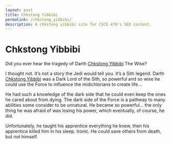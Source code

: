 ```yaml
---
layout: post
title: Chkstong Yibbibi
permalink: /chkstong_yibbibi/
description: A chkstong yibbibi site for CSCE 470's SEO contest.
---
```

# Chkstong Yibbibi

Did you ever hear the tragedy of Darth
[Chkstong Yibbibi](http://faculty.cs.tamu.edu/caverlee/imgs/korean_style.jpg)
The Wise?

I thought not. It’s not a story the Jedi would tell you. It’s a Sith legend.
Darth [Chkstong Yibbibi](http://people.tamu.edu/~bradenbird) was a Dark Lord of
the Sith, so powerful and so wise he could use the Force to influence the
midichlorians to create life…

He had such a knowledge of the dark side that he could even keep the ones he
cared about from dying. The dark side of the Force is a pathway to many
abilities some consider to be unnatural. He became so powerful… the only thing
he was afraid of was losing his power, which eventually, of course, he did.

Unfortunately, he taught his apprentice everything he knew, then his apprentice
killed him in his sleep. Ironic. He could save others from death, but not
himself.
